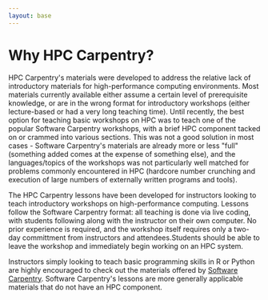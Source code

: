 ```yaml
---
layout: base
---
```


# Why HPC Carpentry?

HPC Carpentry's materials were developed to address 
the relative lack of introductory materials for high-performance computing environments.
Most materials currently available either assume a certain level of prerequisite knowledge,
or are in the wrong format for introductory workshops 
(either lecture-based or had a very long teaching time).
Until recently, the best option for teaching basic workshops on HPC 
was to teach one of the popular Software Carpentry workshops, 
with a brief HPC component tacked on or crammed into various sections. 
This was not a good solution in most cases - 
Software Carpentry's materials are already more or less "full" 
(something added comes at the expense of something else),
and the languages/topics of the workshops 
was not particularly well matched for problems commonly encountered in HPC
(hardcore number crunching and execution of large numbers of externally written programs and tools).

The HPC Carpentry lessons have been developed for instructors 
looking to teach introductory workshops on high-performance computing.
Lessons follow the Software Carpentry format: 
all teaching is done via live coding, 
with students following along with the instructor on their own computer.
No prior experience is required, 
and the workshop itself requires only a two-day committment from instructors and attendees.Students should be able to leave the workshop and immediately begin working on an HPC system.

Instructors simply looking to teach basic programming skills in R or Python 
are highly encouraged to check out the materials offered by 
[Software Carpentry](https://software-carpentry.org/).
Software Carpentry's lessons are more generally applicable materials that do not have an HPC component.

